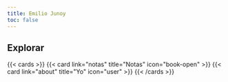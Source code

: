 ```yaml
---
title: Emilio Junoy
toc: false
---
```


## Explorar

{{< cards >}}
  {{< card link="notas" title="Notas" icon="book-open" >}}
  {{< card link="about" title="Yo" icon="user" >}}
{{< /cards >}}


